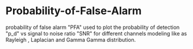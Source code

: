 # Probability-of-False-Alarm
probability of false alarm "PFA"
used to plot the probability of detection "p_d" vs signal to noise ratio "SNR"
for different channels modeling like as Rayleigh , Laplacian and Gamma Gamma distribution.
  

